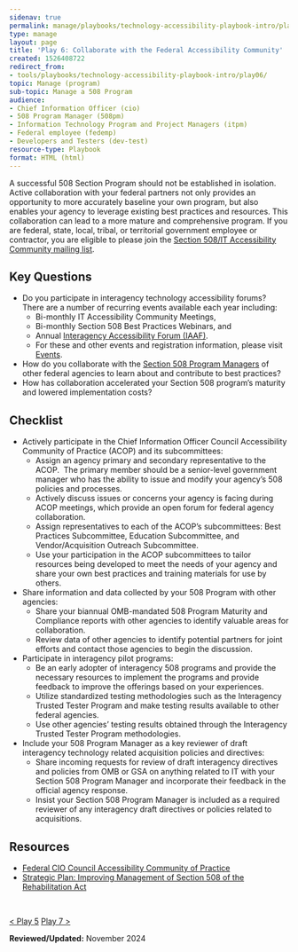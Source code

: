 ```yaml
---
sidenav: true
permalink: manage/playbooks/technology-accessibility-playbook-intro/play06/
type: manage
layout: page
title: 'Play 6: Collaborate with the Federal Accessibility Community'
created: 1526408722
redirect_from:
- tools/playbooks/technology-accessibility-playbook-intro/play06/
topic: Manage (program)
sub-topic: Manage a 508 Program
audience:
- Chief Information Officer (cio)
- 508 Program Manager (508pm)
- Information Technology Program and Project Managers (itpm)
- Federal employee (fedemp)
- Developers and Testers (dev-test)
resource-type: Playbook
format: HTML (html)
---
```


A successful 508 Section Program should not be established in isolation. Active collaboration with your federal partners not only provides an opportunity to more accurately baseline your own program, but also enables your agency to leverage existing best practices and resources. This collaboration can lead to a more mature and comprehensive program. If you are federal, state, local, tribal, or territorial government employee or contractor, you are eligible to please join the [Section 508/IT Accessibility Community mailing list](https://www.section508.gov/manage/join-the-508-community/).

## Key Questions

  * Do you participate in interagency technology accessibility forums? There are a number of recurring events available each year including:
    * Bi-monthly IT Accessibility Community Meetings,
    * Bi-monthly Section 508 Best Practices Webinars, and 
    * Annual [Interagency Accessibility Forum (IAAF)](https://www.section508.gov/iaaf/).
    * For these and other events and registration information, please visit [Events]({{site.basurl}}/events/). 
  * How do you collaborate with the [Section 508 Program Managers](https://www.section508.gov/tools/coordinator-listing/) of other federal agencies to learn about and contribute to best practices?
  * How has collaboration accelerated your Section 508 program&rsquo;s maturity and lowered implementation costs?

## Checklist

  * Actively participate in the Chief Information Officer Council Accessibility Community of Practice (ACOP) and its subcommittees:
      * Assign an agency primary and secondary representative to the ACOP.&nbsp; The primary member should be a senior-level government manager who has the ability to issue and modify your agency&rsquo;s 508 policies and processes.
      * Actively discuss issues or concerns your agency is facing during ACOP meetings, which provide an open forum for federal agency collaboration.
      * Assign representatives to each of the ACOP&rsquo;s subcommittees: Best Practices Subcommittee, Education Subcommittee, and Vendor/Acquisition Outreach Subcommittee.
      * Use your participation in the ACOP subcommittees to tailor resources being developed to meet the needs of your agency and share your own best practices and training materials for use by others.
  * Share information and data collected by your 508 Program with other agencies:
      * Share your biannual OMB-mandated 508 Program Maturity and Compliance reports with other agencies to identify valuable areas for collaboration.
      * Review data of other agencies to identify potential partners for joint efforts and contact those agencies to begin the discussion.
  * Participate in interagency pilot programs:
      * Be an early adopter of interagency 508 programs and provide the necessary resources to implement the programs and provide feedback to improve the offerings based on your experiences.
      * Utilize standardized testing methodologies such as the Interagency Trusted Tester Program and make testing results available to other federal agencies.
      * Use other agencies&rsquo; testing results obtained through the Interagency Trusted Tester Program methodologies.
  * Include your 508 Program Manager as a key reviewer of draft interagency technology related acquisition policies and directives:
      * Share incoming requests for review of draft interagency directives and policies from OMB or GSA on anything related to IT with your Section 508 Program Manager and incorporate their feedback in the official agency response.
      * Insist your Section 508 Program Manager is included as a required reviewer of any interagency draft directives or policies related to acquisitions.

## Resources

  * [Federal CIO Council Accessibility Community of Practice][1]
  * [Strategic Plan: Improving Management of Section 508 of the Rehabilitation Act][2]

&nbsp;

<div id="prev-next-section">
    <a class="prev-page" title="Go to Play 5" 
      href="{{site.baseurl}}/manage/playbooks/technology-accessibility-playbook-intro/play05"> < Play 5</a>
    <a class="prev-page" title="Go to Play 7"
      href="{{site.baseurl}}/manage/playbooks/technology-accessibility-playbook-intro/play07"> 
      Play 7 >
    </a>
</div>

**Reviewed/Updated:** November 2024

 [1]: https://www.cio.gov/about/members-and-leadership/accessibility-cop/
 [2]: https://assets.section508.gov/files/strategic-plan-508-compliance.pdf